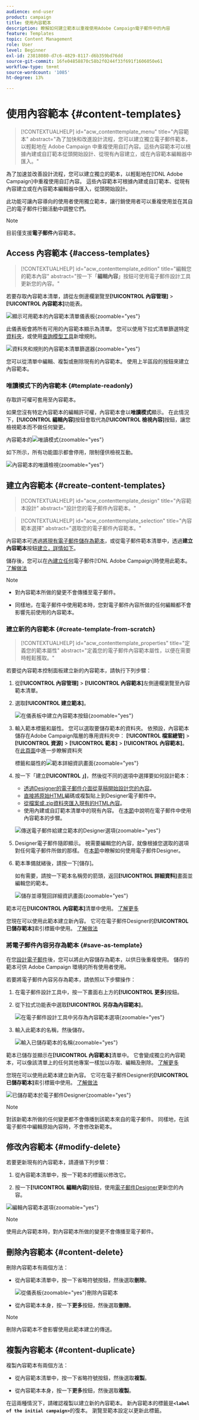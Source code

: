 ```yaml
---
audience: end-user
product: campaign
title: 使用內容範本
description: 瞭解如何建立範本以重複使用Adobe Campaign電子郵件中的內容
feature: Templates
topic: Content Management
role: User
level: Beginner
exl-id: 23818080-d7c6-4829-8117-d6b359bd76dd
source-git-commit: 16fe04858870c58b2f0244f33f691f1606050e61
workflow-type: tm+mt
source-wordcount: '1085'
ht-degree: 13%

---
```


# 使用內容範本 {#content-templates}

>[!CONTEXTUALHELP]
>id="acw_contenttemplate_menu"
>title="內容範本"
>abstract="為了加快和改進設計流程，您可以建立獨立電子郵件範本，以輕鬆地在 Adobe Campaign 中重複使用自訂內容。這些內容範本可以根據內建或自訂範本從頭開始設計、從現有內容建立，或在內容範本編輯器中匯入。"

為了加速並改善設計流程，您可以建立獨立的範本，以輕鬆地在[!DNL Adobe Campaign]中重複使用自訂內容。 這些內容範本可根據內建或自訂範本、從現有內容建立或在內容範本編輯器中匯入，從頭開始設計。

此功能可讓內容導向的使用者使用獨立範本，讓行銷使用者可以重複使用並在其自己的電子郵件行銷活動中調整它們。

>[!NOTE]
>
>目前僅支援&#x200B;**電子郵件**&#x200B;內容範本。

## Access 內容範本 {#access-templates}

>[!CONTEXTUALHELP]
>id="acw_contenttemplate_edition"
>title="編輯您的範本內容"
>abstract="按一下「**編輯內容**」按鈕可使用電子郵件設計工具更新您的內容。"

若要存取內容範本清單，請從左側邊欄瀏覽至&#x200B;**[!UICONTROL 內容管理]** > **[!UICONTROL 內容範本]**&#x200B;功能表。

![顯示可用範本的內容範本清單儀表板](assets/content-template-list.png){zoomable="yes"}

此儀表板會將所有可用的內容範本顯示為清單。 您可以使用下拉式清單篩選特定[資料夾](../get-started/permissions.md#folders)，或使用[查詢模型工具](../query/query-modeler-overview.md)新增規則。

![資料夾和規則的內容範本清單篩選器](assets/content-template-list-filters.png){zoomable="yes"}

您可以從清單中編輯、複製或刪除現有的內容範本。 使用上半區段的按鈕來建立內容範本。

### 唯讀模式下的內容範本 {#template-readonly}

存取許可權可套用至內容範本。

如果您沒有特定內容範本的編輯許可權，內容範本會以&#x200B;**唯讀模式**&#x200B;顯示。 在此情況下，**[!UICONTROL 編輯內容]**&#x200B;按鈕會取代為&#x200B;**[!UICONTROL 檢視內容]**&#x200B;按鈕，讓您檢視範本而不做任何變更。

內容範本的![唯讀模式](assets/template-readonly.png){zoomable="yes"}

如下所示，所有功能圖示都會停用，限制僅供檢視互動。

![內容範本的唯讀檢視](assets/template-readonly-view.png){zoomable="yes"}

## 建立內容範本 {#create-content-templates}

>[!CONTEXTUALHELP]
>id="acw_contenttemplate_design"
>title="內容範本設計"
>abstract="設計您的電子郵件內容範本。"

>[!CONTEXTUALHELP]
>id="acw_contenttemplate_selection"
>title="內容範本選擇"
>abstract="選取您的電子郵件內容範本。"

內容範本可透過[將現有電子郵件儲存為範本](#save-as-template)，或從電子郵件範本清單中，透過&#x200B;**建立內容範本**&#x200B;按鈕[建立，詳情如下](#create-template-from-scratch)。

儲存後，您可以在[內建立任何](../email/create-email.md)電子郵件[!DNL Adobe Campaign]時使用此範本。 [了解做法](use-email-templates.md)

>[!NOTE]
>
>* 對內容範本所做的變更不會傳播至電子郵件。
>
>* 同樣地，在電子郵件中使用範本時，您對電子郵件內容所做的任何編輯都不會影響先前使用的內容範本。

### 建立新的內容範本 {#create-template-from-scratch}

>[!CONTEXTUALHELP]
>id="acw_contenttemplate_properties"
>title="定義您的範本屬性"
>abstract="定義您的電子郵件內容範本屬性，以便在需要時輕鬆獲取。"

若要從內容範本控制面板建立新的內容範本，請執行下列步驟：

1. 從&#x200B;**[!UICONTROL 內容管理]** > **[!UICONTROL 內容範本]**&#x200B;左側邊欄瀏覽至內容範本清單。

1. 選取&#x200B;**[!UICONTROL 建立範本]**。

   ![在儀表板中建立內容範本按鈕](assets/content-template-create.png){zoomable="yes"}

1. 輸入範本標籤和屬性。 您可以選取要儲存範本的資料夾。 依預設，內容範本儲存在Adobe Campaign階層的專用資料夾中： **[!UICONTROL 檔案總管]** > **[!UICONTROL 資源]** > **[!UICONTROL 範本]** > **[!UICONTROL 內容範本]**。 在[此頁面](../get-started/permissions.md#folders)中進一步瞭解資料夾

   標籤和屬性的![範本詳細資訊畫面](assets/content-template-details.png){zoomable="yes"}

1. 按一下「建立&#x200B;**[!UICONTROL 」]**，然後從不同的選項中選擇要如何設計範本：

   * [透過Designer的電子郵件介面從草稿開始設計您的內容](../email/create-email-content.md)。
   * [直接將原始HTML](../email/code-content.md)編碼或複製貼上到Designer電子郵件中。
   * [從檔案或.zip資料夾匯入現有的HTML內容](../email/existing-content.md)。
   * 使用內建或自訂範本清單中的現有內容。 在[本節](use-email-templates.md)中說明在電子郵件中使用內容範本的步驟。

   ![傳送電子郵件給建立範本的Designer選項](assets/email_designer-templates.png){zoomable="yes"}

1. Designer電子郵件隨即顯示。 視需要編輯您的內容，就像根據您選取的選項對任何電子郵件所做的那樣。 在[本節](../email/get-started-email-designer.md)中瞭解如何使用電子郵件Designer。

   <!--You can test your content if needed. [Learn how](#test-template)-->

1. 範本準備就緒後，請按一下[儲存]。**&#x200B;**

   如有需要，請按一下範本名稱旁的箭頭，返回&#x200B;**[!UICONTROL 詳細資料]**&#x200B;畫面並編輯您的範本。

   ![儲存並導覽回詳細資訊畫面](assets/content-template-save-back.png){zoomable="yes"}

範本可在&#x200B;**[!UICONTROL 內容範本]**&#x200B;清單中使用。 [了解更多](#access-templates)

您現在可以使用此範本建立新內容。 它可在電子郵件Designer的&#x200B;**[!UICONTROL 已儲存範本]**&#x200B;索引標籤中使用。 [了解做法](use-email-templates.md)

### 將電子郵件內容另存為範本 {#save-as-template}

在您[設計電子郵件](../email/create-email-content.md)後，您可以將此內容儲存為範本，以供日後重複使用。 儲存的範本可供 Adobe Campaign 環境的所有使用者使用。

若要將電子郵件內容另存為範本，請依照以下步驟操作：

1. 在電子郵件設計工具中，按一下畫面右上方的&#x200B;**[!UICONTROL 更多]**&#x200B;按鈕。

1. 從下拉式功能表中選取&#x200B;**[!UICONTROL 另存為內容範本]**。

   ![在電子郵件設計工具中另存為內容範本選項](assets/email_designer-save-template.png){zoomable="yes"}

1. 輸入此範本的名稱，然後儲存。

   ![輸入已儲存範本的名稱](assets/email_designer-template-name.png){zoomable="yes"}

範本已儲存並顯示在&#x200B;**[!UICONTROL 內容範本]**&#x200B;清單中。 它會變成獨立的內容範本，可以像該清單上的任何其他專案一樣加以存取、編輯及刪除。 [了解更多](#access-manage-templates)

您現在可以使用此範本建立新內容。 它可在電子郵件Designer的&#x200B;**[!UICONTROL 已儲存範本]**&#x200B;索引標籤中使用。 [了解做法](use-email-templates.md)

![已儲存範本於電子郵件Designer](assets/email_designer-saved-template.png){zoomable="yes"}

>[!NOTE]
>
>對該新範本所做的任何變更都不會傳播到該範本來自的電子郵件。 同樣地，在該電子郵件中編輯原始內容時，不會修改新範本。

<!--

Test your content template {#test-template}

You can test the rendering of any email content template, whether created from scratch or from an email. To do so, follow the steps below.

1. Access the content template list.

1. Click **[!UICONTROL Edit content]** from the **[!UICONTROL Template properties]**.

1. Click **[!UICONTROL Simulate Content]** and select a test profile to check your email rendering. You can choose the desktop or mobile view.

1. You can send a proof to test your content and have it approved by some internal users before using it. To do so, click the **[!UICONTROL Send proof]** button and follow the steps described in .

-->

## 修改內容範本 {#modify-delete}

若要更新現有的內容範本，請遵循下列步驟：

1. 從內容範本清單中，按一下範本的標籤以修改它。

1. 按一下&#x200B;**[!UICONTROL 編輯內容]**&#x200B;按鈕，使用[電子郵件Designer](../email/get-started-email-designer.md)更新您的內容。

![編輯內容範本選項](assets/content-template-edition.png){zoomable="yes"}

>[!NOTE]
>
>使用此內容範本時，對內容範本所做的變更不會傳播至電子郵件。

## 刪除內容範本 {#content-delete}

刪除內容範本有兩個方法：

* 從內容範本清單中，按一下省略符號按鈕，然後選取&#x200B;**刪除**。

  ![從儀表板](assets/content-template-list-delete.png){zoomable="yes"}刪除內容範本

* 從內容範本本身，按一下&#x200B;**更多**&#x200B;按鈕，然後選取&#x200B;**刪除**。

>[!NOTE]
>
>刪除內容範本不會影響使用此範本建立的傳送。

## 複製內容範本 {#content-duplicate}

複製內容範本有兩個方法：

* 從內容範本清單中，按一下省略符號按鈕，然後選取&#x200B;**複製**。

* 從內容範本本身，按一下&#x200B;**更多**&#x200B;按鈕，然後選取&#x200B;**複製**。

在這兩種情況下，請確認複製以建立新的內容範本。 新內容範本的標籤是&#x200B;**`<label of the initial campaign>`**&#x200B;的復本。 瀏覽至範本設定以更新此標籤。